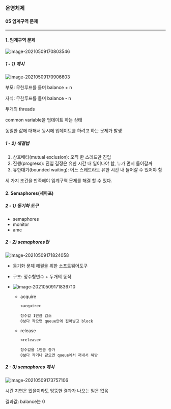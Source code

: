 ### 운영체제

#### 05 임계구역 문제

---------------

#### 1. 임계구역 문제

![image-20210509170803546](C:\Users\na0i\AppData\Roaming\Typora\typora-user-images\image-20210509170803546.png)



##### 1 - 1) 예시

![image-20210509170906603](C:\Users\na0i\AppData\Roaming\Typora\typora-user-images\image-20210509170906603.png)

부모: 무한루프를 들며 balance + n

자식: 무한루프를 돌며 balance - n



두개의 threads

common variable을 업데이트 하는 상태

동일한 값에 대해서 동시에 업데이트를 하려고 하는 문제가 발생



##### 1 - 2) 해결법

1. 상호배타(mutual exclusion): 오직 한 스레드만 진입
2. 진행(progress): 진입 결정은 유한 시간 내 일어나야 함, 누가 먼저 들어갈까
3. 유한대기(bounded waiting): 어느 스레드라도 유한 시간 내 들어갈 수 있어야 함



세 가지 조건을 만족해야 임계구역 문제를 해결 할 수 있다.



#### 2. Semaphores(세마포)

##### 2 - 1) 동기화 도구

- semaphores
- monitor
- amc



##### 2 - 2) semaphores란



![image-20210509171824058](C:\Users\na0i\AppData\Roaming\Typora\typora-user-images\image-20210509171824058.png)



- 동기화 문제 해결을 위한 소프트웨어도구

- 구조: 정수형변수 + 두개의 동작

- ![image-20210509171836710](C:\Users\na0i\AppData\Roaming\Typora\typora-user-images\image-20210509171836710.png)

  - acquire

    ```
    <acquire>
    
    정수값 1만큼 감소
    0보다 작으면 queue안에 집어넣고 block
    ```

  - release

    ```
    <release>
    
    정수값을 1만큼 증가
    0보다 작거나 같으면 queue에서 꺼내서 해방
    ```

    

##### 2 - 3) semaphores 예시

![image-20210509173757106](C:\Users\na0i\AppData\Roaming\Typora\typora-user-images\image-20210509173757106.png)

시간 지연은 있을지라도 엉뚱한 결과가 나오는 일은 없음

결과값: balance는 0